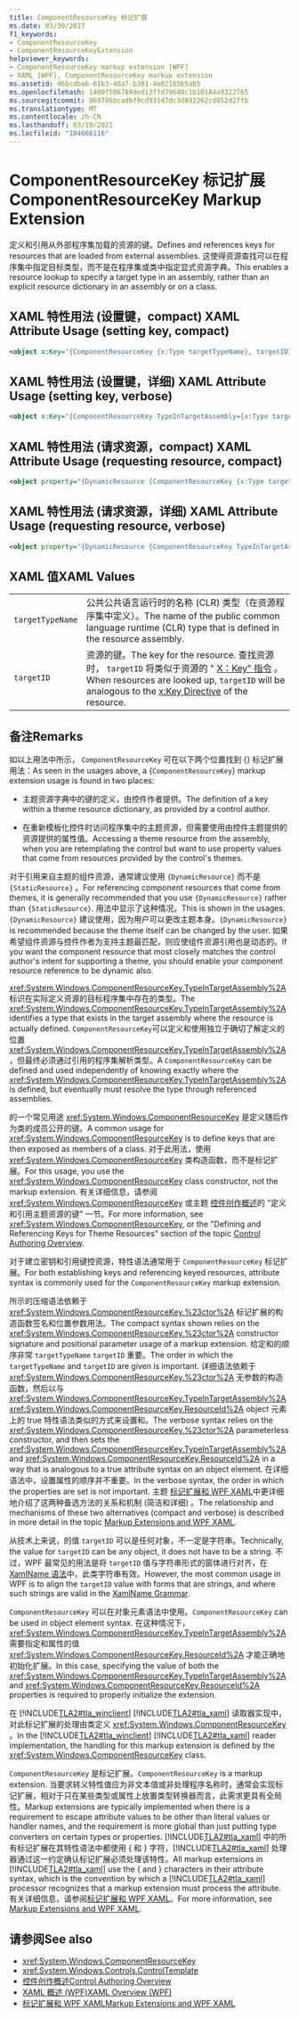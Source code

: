 ```yaml
---
title: ComponentResourceKey 标记扩展
ms.date: 03/30/2017
f1_keywords:
- ComponentResourceKey
- ComponentResourceKeyExtension
helpviewer_keywords:
- ComponentResourceKey markup extension [WPF]
- XAML [WPF], ComponentResourceKey markup extension
ms.assetid: d6bcdbe6-61b3-40a7-b381-4e02185b5a85
ms.openlocfilehash: 1400f506789ded13ffd79640c1b10184a9322765
ms.sourcegitcommit: 069786bcadbf9cd931d7dc3d892262cd852d2ffb
ms.translationtype: MT
ms.contentlocale: zh-CN
ms.lasthandoff: 03/19/2021
ms.locfileid: "104666116"
---
```

# <a name="componentresourcekey-markup-extension"></a><span data-ttu-id="39594-102">ComponentResourceKey 标记扩展</span><span class="sxs-lookup"><span data-stu-id="39594-102">ComponentResourceKey Markup Extension</span></span>
<span data-ttu-id="39594-103">定义和引用从外部程序集加载的资源的键。</span><span class="sxs-lookup"><span data-stu-id="39594-103">Defines and references keys for resources that are loaded from external assemblies.</span></span> <span data-ttu-id="39594-104">这使得资源查找可以在程序集中指定目标类型，而不是在程序集或类中指定显式资源字典。</span><span class="sxs-lookup"><span data-stu-id="39594-104">This enables a resource lookup to specify a target type in an assembly, rather than an explicit resource dictionary in an assembly or on a class.</span></span>  
  
## <a name="xaml-attribute-usage-setting-key-compact"></a><span data-ttu-id="39594-105">XAML 特性用法 (设置键，compact) </span><span class="sxs-lookup"><span data-stu-id="39594-105">XAML Attribute Usage (setting key, compact)</span></span>  
  
```xml  
<object x:Key="{ComponentResourceKey {x:Type targetTypeName}, targetID}" ... />  
```  
  
## <a name="xaml-attribute-usage-setting-key-verbose"></a><span data-ttu-id="39594-106">XAML 特性用法 (设置键，详细) </span><span class="sxs-lookup"><span data-stu-id="39594-106">XAML Attribute Usage (setting key, verbose)</span></span>  
  
```xml  
<object x:Key="{ComponentResourceKey TypeInTargetAssembly={x:Type targetTypeName}, ResourceID=targetID}" ... />  
```  
  
## <a name="xaml-attribute-usage-requesting-resource-compact"></a><span data-ttu-id="39594-107">XAML 特性用法 (请求资源，compact) </span><span class="sxs-lookup"><span data-stu-id="39594-107">XAML Attribute Usage (requesting resource, compact)</span></span>  
  
```xml  
<object property="{DynamicResource {ComponentResourceKey {x:Type targetTypeName}, targetID}}" ... />  
```  
  
## <a name="xaml-attribute-usage-requesting-resource-verbose"></a><span data-ttu-id="39594-108">XAML 特性用法 (请求资源，详细) </span><span class="sxs-lookup"><span data-stu-id="39594-108">XAML Attribute Usage (requesting resource, verbose)</span></span>  
  
```xml  
<object property="{DynamicResource {ComponentResourceKey TypeInTargetAssembly={x:Type targetTypeName}, ResourceID=targetID}}" ... />  
```  
  
## <a name="xaml-values"></a><span data-ttu-id="39594-109">XAML 值</span><span class="sxs-lookup"><span data-stu-id="39594-109">XAML Values</span></span>  
  
|||  
|-|-|  
|`targetTypeName`|<span data-ttu-id="39594-110">公共公共语言运行时的名称 (CLR) 类型（在资源程序集中定义）。</span><span class="sxs-lookup"><span data-stu-id="39594-110">The name of the public common language runtime (CLR) type that is defined in the resource assembly.</span></span>|  
|`targetID`|<span data-ttu-id="39594-111">资源的键。</span><span class="sxs-lookup"><span data-stu-id="39594-111">The key for the resource.</span></span> <span data-ttu-id="39594-112">查找资源时， `targetID` 将类似于资源的 " [X：Key" 指令](/dotnet/desktop-wpf/xaml-services/xkey-directive) 。</span><span class="sxs-lookup"><span data-stu-id="39594-112">When resources are looked up, `targetID` will be analogous to the [x:Key Directive](/dotnet/desktop-wpf/xaml-services/xkey-directive) of the resource.</span></span>|  
  
## <a name="remarks"></a><span data-ttu-id="39594-113">备注</span><span class="sxs-lookup"><span data-stu-id="39594-113">Remarks</span></span>  
 <span data-ttu-id="39594-114">如以上用法中所示， `ComponentResourceKey` 可在以下两个位置找到 {} 标记扩展用法：</span><span class="sxs-lookup"><span data-stu-id="39594-114">As seen in the usages above, a {`ComponentResourceKey`} markup extension usage is found in two places:</span></span>  
  
- <span data-ttu-id="39594-115">主题资源字典中的键的定义，由控件作者提供。</span><span class="sxs-lookup"><span data-stu-id="39594-115">The definition of a key within a theme resource dictionary, as provided by a control author.</span></span>  
  
- <span data-ttu-id="39594-116">在重新模板化控件时访问程序集中的主题资源，但需要使用由控件主题提供的资源提供的属性值。</span><span class="sxs-lookup"><span data-stu-id="39594-116">Accessing a theme resource from the assembly, when you are retemplating the control but want to use property values that come from resources provided by the control's themes.</span></span>  
  
 <span data-ttu-id="39594-117">对于引用来自主题的组件资源，通常建议使用 `{DynamicResource}` 而不是 `{StaticResource}` 。</span><span class="sxs-lookup"><span data-stu-id="39594-117">For referencing component resources that come from themes, it is generally recommended that you use `{DynamicResource}` rather than `{StaticResource}`.</span></span> <span data-ttu-id="39594-118">用法中显示了这种情况。</span><span class="sxs-lookup"><span data-stu-id="39594-118">This is shown in the usages.</span></span> <span data-ttu-id="39594-119">`{DynamicResource}` 建议使用，因为用户可以更改主题本身。</span><span class="sxs-lookup"><span data-stu-id="39594-119">`{DynamicResource}` is recommended because the theme itself can be changed by the user.</span></span> <span data-ttu-id="39594-120">如果希望组件资源与控件作者为支持主题最匹配，则应使组件资源引用也是动态的。</span><span class="sxs-lookup"><span data-stu-id="39594-120">If you want the component resource that most closely matches the control author's intent for supporting a theme, you should enable your component resource reference to be dynamic also.</span></span>  
  
 <span data-ttu-id="39594-121"><xref:System.Windows.ComponentResourceKey.TypeInTargetAssembly%2A>标识在实际定义资源的目标程序集中存在的类型。</span><span class="sxs-lookup"><span data-stu-id="39594-121">The <xref:System.Windows.ComponentResourceKey.TypeInTargetAssembly%2A> identifies a type that exists in the target assembly where the resource is actually defined.</span></span> <span data-ttu-id="39594-122">`ComponentResourceKey`可以定义和使用独立于确切了解定义的位置 <xref:System.Windows.ComponentResourceKey.TypeInTargetAssembly%2A> ，但最终必须通过引用的程序集解析类型。</span><span class="sxs-lookup"><span data-stu-id="39594-122">A `ComponentResourceKey` can be defined and used independently of knowing exactly where the <xref:System.Windows.ComponentResourceKey.TypeInTargetAssembly%2A> is defined, but eventually must resolve the type through referenced assemblies.</span></span>  
  
 <span data-ttu-id="39594-123">的一个常见用途 <xref:System.Windows.ComponentResourceKey> 是定义随后作为类的成员公开的键。</span><span class="sxs-lookup"><span data-stu-id="39594-123">A common usage for <xref:System.Windows.ComponentResourceKey> is to define keys that are then exposed as members of a class.</span></span> <span data-ttu-id="39594-124">对于此用法，使用 <xref:System.Windows.ComponentResourceKey> 类构造函数，而不是标记扩展。</span><span class="sxs-lookup"><span data-stu-id="39594-124">For this usage, you use the <xref:System.Windows.ComponentResourceKey> class constructor, not the markup extension.</span></span> <span data-ttu-id="39594-125">有关详细信息，请参阅 <xref:System.Windows.ComponentResourceKey> 或主题 [控件创作概述](../controls/control-authoring-overview.md)的 "定义和引用主题资源的键" 一节。</span><span class="sxs-lookup"><span data-stu-id="39594-125">For more information, see <xref:System.Windows.ComponentResourceKey>, or the "Defining and Referencing Keys for Theme Resources" section of the topic [Control Authoring Overview](../controls/control-authoring-overview.md).</span></span>  
  
 <span data-ttu-id="39594-126">对于建立密钥和引用键控资源，特性语法通常用于 `ComponentResourceKey` 标记扩展。</span><span class="sxs-lookup"><span data-stu-id="39594-126">For both establishing keys and referencing keyed resources, attribute syntax is commonly used for the `ComponentResourceKey` markup extension.</span></span>  
  
 <span data-ttu-id="39594-127">所示的压缩语法依赖于 <xref:System.Windows.ComponentResourceKey.%23ctor%2A> 标记扩展的构造函数签名和位置参数用法。</span><span class="sxs-lookup"><span data-stu-id="39594-127">The compact syntax shown relies on the <xref:System.Windows.ComponentResourceKey.%23ctor%2A> constructor signature and positional parameter usage of a markup extension.</span></span> <span data-ttu-id="39594-128">给定和的顺序非常 `targetTypeName` `targetID` 重要。</span><span class="sxs-lookup"><span data-stu-id="39594-128">The order in which the `targetTypeName` and `targetID` are given is important.</span></span> <span data-ttu-id="39594-129">详细语法依赖于 <xref:System.Windows.ComponentResourceKey.%23ctor%2A> 无参数的构造函数，然后以与 <xref:System.Windows.ComponentResourceKey.TypeInTargetAssembly%2A> <xref:System.Windows.ComponentResourceKey.ResourceId%2A> object 元素上的 true 特性语法类似的方式来设置和。</span><span class="sxs-lookup"><span data-stu-id="39594-129">The verbose syntax relies on the <xref:System.Windows.ComponentResourceKey.%23ctor%2A> parameterless constructor, and then sets the <xref:System.Windows.ComponentResourceKey.TypeInTargetAssembly%2A> and <xref:System.Windows.ComponentResourceKey.ResourceId%2A> in a way that is analogous to a true attribute syntax on an object element.</span></span> <span data-ttu-id="39594-130">在详细语法中，设置属性的顺序并不重要。</span><span class="sxs-lookup"><span data-stu-id="39594-130">In the verbose syntax, the order in which the properties are set is not important.</span></span> <span data-ttu-id="39594-131">主题 [标记扩展和 WPF XAML](markup-extensions-and-wpf-xaml.md)中更详细地介绍了这两种备选方法的关系和机制 (简洁和详细) 。</span><span class="sxs-lookup"><span data-stu-id="39594-131">The relationship and mechanisms of these two alternatives (compact and verbose) is described in more detail in the topic [Markup Extensions and WPF XAML](markup-extensions-and-wpf-xaml.md).</span></span>  
  
 <span data-ttu-id="39594-132">从技术上来说，的值 `targetID` 可以是任何对象，不一定是字符串。</span><span class="sxs-lookup"><span data-stu-id="39594-132">Technically, the value for `targetID` can be any object, it does not have to be a string.</span></span> <span data-ttu-id="39594-133">不过，WPF 最常见的用法是将 `targetID` 值与字符串形式的窗体进行对齐，在 [XamlName 语法](/dotnet/desktop-wpf/xaml-services/xamlname-grammar)中，此类字符串有效。</span><span class="sxs-lookup"><span data-stu-id="39594-133">However, the most common usage in WPF is to align the `targetID` value with forms that are strings, and where such strings are valid in the [XamlName Grammar](/dotnet/desktop-wpf/xaml-services/xamlname-grammar).</span></span>  
  
 <span data-ttu-id="39594-134">`ComponentResourceKey` 可以在对象元素语法中使用。</span><span class="sxs-lookup"><span data-stu-id="39594-134">`ComponentResourceKey` can be used in object element syntax.</span></span> <span data-ttu-id="39594-135">在这种情况下， <xref:System.Windows.ComponentResourceKey.TypeInTargetAssembly%2A> 需要指定和属性的值 <xref:System.Windows.ComponentResourceKey.ResourceId%2A> 才能正确地初始化扩展。</span><span class="sxs-lookup"><span data-stu-id="39594-135">In this case, specifying the value of both the <xref:System.Windows.ComponentResourceKey.TypeInTargetAssembly%2A> and <xref:System.Windows.ComponentResourceKey.ResourceId%2A> properties is required to properly initialize the extension.</span></span>  
  
 <span data-ttu-id="39594-136">在 [!INCLUDE[TLA2#tla_winclient](../../../includes/tla2sharptla-winclient-md.md)] [!INCLUDE[TLA2#tla_xaml](../../../includes/tla2sharptla-xaml-md.md)] 读取器实现中，对此标记扩展的处理由类定义 <xref:System.Windows.ComponentResourceKey> 。</span><span class="sxs-lookup"><span data-stu-id="39594-136">In the [!INCLUDE[TLA2#tla_winclient](../../../includes/tla2sharptla-winclient-md.md)] [!INCLUDE[TLA2#tla_xaml](../../../includes/tla2sharptla-xaml-md.md)] reader implementation, the handling for this markup extension is defined by the <xref:System.Windows.ComponentResourceKey> class.</span></span>  
  
 <span data-ttu-id="39594-137">`ComponentResourceKey` 是标记扩展。</span><span class="sxs-lookup"><span data-stu-id="39594-137">`ComponentResourceKey` is a markup extension.</span></span> <span data-ttu-id="39594-138">当要求转义特性值应为非文本值或非处理程序名称时，通常会实现标记扩展，相对于只在某些类型或属性上放置类型转换器而言，此需求更具有全局性。</span><span class="sxs-lookup"><span data-stu-id="39594-138">Markup extensions are typically implemented when there is a requirement to escape attribute values to be other than literal values or handler names, and the requirement is more global than just putting type converters on certain types or properties.</span></span> <span data-ttu-id="39594-139">[!INCLUDE[TLA2#tla_xaml](../../../includes/tla2sharptla-xaml-md.md)] 中的所有标记扩展在其特性语法中都使用 { 和 } 字符，[!INCLUDE[TLA2#tla_xaml](../../../includes/tla2sharptla-xaml-md.md)] 处理器通过这一约定确认标记扩展必须处理该特性。</span><span class="sxs-lookup"><span data-stu-id="39594-139">All markup extensions in [!INCLUDE[TLA2#tla_xaml](../../../includes/tla2sharptla-xaml-md.md)] use the { and } characters in their attribute syntax, which is the convention by which a [!INCLUDE[TLA2#tla_xaml](../../../includes/tla2sharptla-xaml-md.md)] processor recognizes that a markup extension must process the attribute.</span></span> <span data-ttu-id="39594-140">有关详细信息，请参阅[标记扩展和 WPF XAML](markup-extensions-and-wpf-xaml.md)。</span><span class="sxs-lookup"><span data-stu-id="39594-140">For more information, see [Markup Extensions and WPF XAML](markup-extensions-and-wpf-xaml.md).</span></span>  
  
## <a name="see-also"></a><span data-ttu-id="39594-141">请参阅</span><span class="sxs-lookup"><span data-stu-id="39594-141">See also</span></span>

- <xref:System.Windows.ComponentResourceKey>
- <xref:System.Windows.Controls.ControlTemplate>
- [<span data-ttu-id="39594-142">控件创作概述</span><span class="sxs-lookup"><span data-stu-id="39594-142">Control Authoring Overview</span></span>](../controls/control-authoring-overview.md)
- [<span data-ttu-id="39594-143">XAML 概述 (WPF)</span><span class="sxs-lookup"><span data-stu-id="39594-143">XAML Overview (WPF)</span></span>](/dotnet/desktop-wpf/fundamentals/xaml)
- [<span data-ttu-id="39594-144">标记扩展和 WPF XAML</span><span class="sxs-lookup"><span data-stu-id="39594-144">Markup Extensions and WPF XAML</span></span>](markup-extensions-and-wpf-xaml.md)
